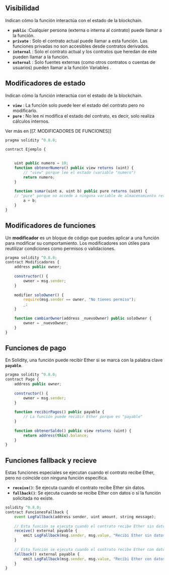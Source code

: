 ## Visibilidad 

Indican cómo la función interactúa con el estado de la blockchain.

- **`public`** :Cualquier persona (externa o interna al contrato) puede llamar a la función.
- **`private`** : Solo el contrato actual puede llamar a esta función. Las funciones privadas no son accesibles desde contratos derivados.
- **`internal`** : Solo el contrato actual y los contratos que heredan de este pueden llamar a la función.
- **`external`** : Solo fuentes externas (como otros contratos o cuentas de usuarios) pueden llamar a la función Variables .

## Modificadores de estado ##

Indican cómo la función interactúa con el estado de la blockchain.

- **`view`** : La función solo puede leer el estado del contrato pero no modificarlo.
- **`pure`** : No lee ni modifica el estado del contrato, es decir, solo realiza cálculos internos.

Ver más en [[7. MODIFICADORES DE FUNCIONES]]

```javascript
pragma solidity ^0.8.0;

contract Ejemplo {
    
    
    uint public numero = 10; 
	function obtenerNumero() public view returns (uint) { 
	    // "view" porque lee el estado (variable "numero") 
	    return numero; 
    } 
    
    function sumar(uint a, uint b) public pure returns (uint) { 
    // "pure" porque no accede a ninguna variable de almacenamiento return 
	    a + b; 
	}
}
```

## Modificadores de funciones ##

Un **modificador** es un bloque de código que puedes aplicar a una función para modificar su comportamiento. Los modificadores son útiles para reutilizar condiciones como permisos o validaciones.

```javascript
pragma solidity ^0.8.0;
contract Modificadores {
    address public owner;
    
    constructor() {
        owner = msg.sender;
    }
    
    modifier soloOwner() {
        require(msg.sender == owner, "No tienes permiso");
        _;
    }
    
    function cambiarOwner(address _nuevoOwner) public soloOwner {
        owner = _nuevoOwner;
    }
}
```

## Funciones de pago ##

En Solidity, una función puede recibir Ether si se marca con la palabra clave **`payable`**.

```javascript
pragma solidity ^0.8.0;
contract Pago {
    address public owner;
    
    constructor() {
        owner = msg.sender;
    }
    
    function recibirPagos() public payable {
        // La función puede recibir Ether porque es "payable"
    }
    
    function obtenerSaldo() public view returns (uint) {
        return address(this).balance;
    }
}
```


## Funciones fallback y recieve ##

Estas funciones especiales se ejecutan cuando el contrato recibe Ether, pero no coincide con ninguna función específica.

- **`receive()`**: Se ejecuta cuando el contrato recibe Ether sin datos.
- **`fallback()`**: Se ejecuta cuando se recibe Ether con datos o si la función solicitada no existe.

```javascript
solidity ^0.8.0;
contract FuncionesFallback {
    event LogFallback(address sender, uint amount, string message);
    
    // Esta función se ejecuta cuando el contrato recibe Ether sin datos
    receive() external payable {
        emit LogFallback(msg.sender, msg.value, "Recibi Ether sin datos");
    }
    
    // Esta función se ejecuta cuando el contrato recibe Ether con datos
    fallback() external payable {
        emit LogFallback(msg.sender, msg.value, "Recibi Ether con datos o funcion inexistente");
    }
}
```
